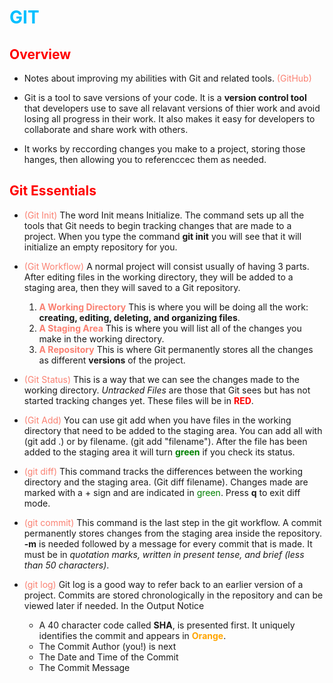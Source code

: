 # <span style= "color: #00bfff;"> GIT </span>

## <span style="color: red;">Overview</span>

*   Notes about improving my abilities with Git and related tools. <span style="color: #FA8072;">(GitHub)</span>

*   Git is a tool to save versions of your code. It is a __version control tool__ that developers use to save all       relavant versions of thier work and avoid losing all progress in their work. It also makes it easy for              developers to collaborate and share work with others. 

*   It works by reccording changes you make to a project, storing those hanges, then allowing you to referenccec        them as needed. 

## <span style="color: red;">Git Essentials</span>

*  <span style="color: #FA8072;">(Git Init)</span> The word Init means Initialize.  The command sets up all the         tools that Git needs to begin tracking changes that are made to a project.  When you type the command __git         init__ you will see that it will initialize an empty repository for you. 

*   <span style="color: #FA8072;">(Git Workflow)</span> A normal project will consist usually of having 3 parts.        After editing files in the working directory, they will be added to a staging area, then they will saved to a       Git repository.

    1.  <span style="color: #FA8072;">__A Working Directory__</span> This is where you will be doing all the work: 
         __creating, editing, deleting, and organizing files__.
    2.  <span style="color: #FA8072;">__A Staging Area__</span> This is where you will list all of the changes you      make in the working directory.
    3.  <span style="color: #FA8072;">__A Repository__</span> This is where Git permanently stores all the changes      as different __versions__ of the project.

*   <span style="color: #FA8072;">(Git Status)</span> This is a way that we can see the changes made to the working     directory. _Untracked Files_ are those that Git sees but has not started tracking changes yet. These files will     be in <span style="color: red;">__RED__</span>.

*   <span style="color: #FA8072;">(Git Add)</span> You can use git add when you have files in the working directory     that need to be added to the staging area. You can add all with (git add .) or by filename.  (git add               "filename").  After the file has been added to the staging area it will turn <span style="color: green;             ">__green__</span> if you check its status.

*   <span style="color: #FA8072;">(git diff)</span> This command tracks the differences between the working             directory and the staging area. (Git diff filename).  Changes made are marked with a + sign and are indicated       in <span style="color: green;">green</span>. Press __q__ to exit diff mode.

*   <span style="color: #FA8072;">(git commit)</span> This command is the last step in the git workflow.  A commit      permanently stores changes from the staging area inside the repository. __-m__ is needed followed by a message      for every commit that is made. It must be in _quotation marks, written in present tense, and brief (less than       50 characters)_. 

*   <span style="color: #FA8072;">(git log)</span> Git log is a good way to refer back to an earlier version of a       project. Commits are stored chronologically in the repository and can be viewed later if needed. In the Output      Notice 
    *   A 40 character code called __SHA__, is presented first.  It uniquely identifies the commit and appears in       <span style="color:orange;">__Orange__</span>.
    *   The Commit Author (you!) is next
    *   The Date and Time of the Commit
    *   The Commit Message
    


